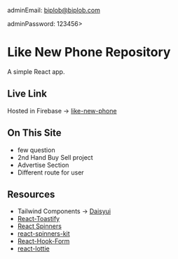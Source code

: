 adminEmail: biplob@biplob.com

adminPassword: 123456>



# Like New Phone Repository

A simple React app.

## Live Link
Hosted in Firebase -> [like-new-phone](https://like-new-phone.web.app/)

## On This Site
* few question
* 2nd Hand Buy Sell project
* Advertise Section
* Different route for user
## Resources 

 - Tailwind Components -> [Daisyui](https://daisyui.com/)
 - [React-Toastify](https://www.npmjs.com/package/react-toastify)
 - [React Spinners](https://www.npmjs.com/package/react-spinners)
 - [react-spinners-kit](https://www.npmjs.com/package/react-spinners-kithttps://www.npmjs.com/package/react-toastify)
 - [React-Hook-Form](https://react-hook-form.com/)
 - [react-lottie](https://www.npmjs.com/package/react-lottie)